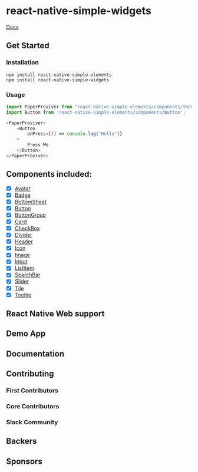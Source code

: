 # react-native-simple-widgets

[Docs](https://react-native-simple-widgets.github.io/react-native-simple-widgets)
## Get Started

### Installation
```shell
npm install react-native-simple-elements
npm install react-native-simple-widgets
```
### Usage

```js
import PaperProviver from "react-native-simple-elements/components/theme/Provider";
import Button from 'react-native-simple-elements/components/Button';

<PaperProviver>
    <Button
        onPress={() => console.log("Hello")}
    >
        Press Me
    </Button>
</PaperProviver>
```

## Components included:

- [x] [Avatar](https://reactnativesimplewidgets.com/docs/avatar)
- [x] [Badge](https://reactnativesimplewidgets.com/docs/badge)
- [x] [BottomSheet](https://reactnativesimplewidgets.com/docs/bottomsheet)
- [x] [Button](https://reactnativesimplewidgets.com/docs/button)
- [x] [ButtonGroup](https://reactnativesimplewidgets.com/docs/button_group)
- [x] [Card](https://reactnativesimplewidgets.com/docs/card)
- [x] [CheckBox](https://reactnativesimplewidgets.com/docs/checkbox)
- [x] [Divider](https://reactnativesimplewidgets.com/docs/divider)
- [x] [Header](https://reactnativesimplewidgets.com/docs/header)
- [x] [Icon](https://reactnativesimplewidgets.com/docs/icon)
- [x] [Image](https://reactnativesimplewidgets.com/docs/image)
- [x] [Input](https://reactnativesimplewidgets.com/docs/input)
- [x] [ListItem](https://reactnativesimplewidgets.com/docs/listitem)
- [x] [SearchBar](https://reactnativesimplewidgets.com/docs/searchbar)
- [x] [Slider](https://reactnativesimplewidgets.com/docs/slider)
- [x] [Tile](https://reactnativesimplewidgets.com/docs/tile)
- [x] [Tooltip](https://reactnativesimplewidgets.com/docs/tooltip)

## React Native Web support

## Demo App

## Documentation

## Contributing

### First Contributors

### Core Contributors

### Slack Community

## Backers

## Sponsors
